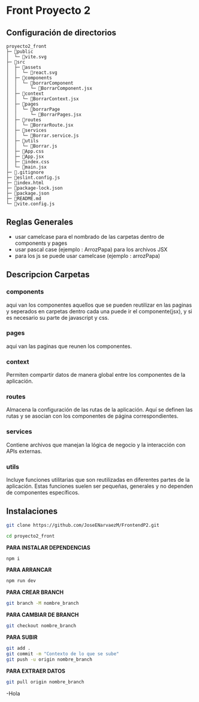 
# Front Proyecto 2
## Configuración de directorios
```
proyecto2_front
├─ 📁public
│  └─ 📄vite.svg
├─ 📁src
│  ├─ 📁assets
│  │  └─ 📄react.svg
│  ├─ 📁components
│  │  └─ 📁borrarComponent
│  │     └─ 📄BorrarComponent.jsx
│  ├─ 📁context
│  │  └─ 📄BorrarContext.jsx
│  ├─ 📁pages
│  │  └─ 📁borrarPage
│  │     └─ 📄BorrarPages.jsx
│  ├─ 📁routes
│  │  └─ 📄BorrarRoute.jsx
│  ├─ 📁services
│  │  └─ 📄Borrar.service.js
│  ├─ 📁utils
│  │  └─ 📄Borrar.js
│  ├─ 📄App.css
│  ├─ 📄App.jsx
│  ├─ 📄index.css
│  └─ 📄main.jsx
├─ 📄.gitignore
├─ 📄eslint.config.js
├─ 📄index.html
├─ 📄package-lock.json
├─ 📄package.json
├─ 📄README.md
└─ 📄vite.config.js
```
## Reglas Generales 
- usar camelcase para el nombrado de las carpetas dentro de components y pages
- usar pascal case (ejemplo : ArrozPapa) para los archivos JSX
- para los js se puede usar camelcase (ejemplo : arrozPapa)
## Descripcion Carpetas
### components
aqui van los componentes aquellos que se pueden reutilizar en las paginas y seperados en carpetas
dentro cada una puede ir el componente(jsx), y si es necesario su parte de javascript y css.
### pages
aqui van las paginas que reunen los componentes.
### context
Permiten compartir datos de manera global entre los componentes de la aplicación.
### routes
Almacena la configuración de las rutas de la aplicación. Aquí se definen las rutas y se asocian con los componentes de página correspondientes.
### services
Contiene archivos que manejan la lógica de negocio y la interacción con APIs externas.
### utils 
Incluye funciones utilitarias que son reutilizadas en diferentes partes de la aplicación. Estas funciones suelen ser pequeñas, generales y no dependen de componentes específicos.


## Instalaciones
```bash
git clone https://github.com/JoseENarvaezM/FrontendP2.git
```
```bash
cd proyecto2_front
```
**PARA INSTALAR DEPENDENCIAS**
```bash
npm i
```
**PARA ARRANCAR**
```bash
npm run dev
```
**PARA CREAR BRANCH**
```bash
git branch -M nombre_branch
```
**PARA CAMBIAR DE BRANCH**
```bash
git checkout nombre_branch
```
**PARA SUBIR**
```bash
git add . 
git commit -m "Contexto de lo que se sube"  
git push -u origin nombre_branch
```
**PARA EXTRAER DATOS**
```bash
git pull origin nombre_branch
```

-Hola 